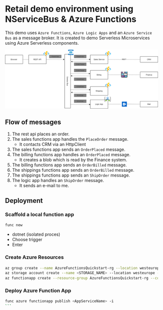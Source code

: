 # Retail demo environment using NServiceBus & Azure Functions

This demo uses `Azure Functions`, `Azure Logic Apps` and an `Azure Service Bus` as a message broker.
It is created to demo Serverless Microservices using Azure Serverless components. 

![Demo architecture](demo.png)

## Flow of messages
1. The rest api places an order.
2. The sales functions app handles the `PlaceOrder` message.
    - It contacts CRM via an HttpClient
3. The sales functions app sends an `OrderPlaced` message.
4. The billing functions app handles an `OrderPlaced` message.
    - It creates a blob which is read by the Finance system.
5. The billing functions app sends an `OrderBilled` message.
6. The shippings functions app sends an `OrderBilled` message.
7. The shippings functions app sends an `ShipOrder` message.
8. The logic app handles an `ShipOrder` message.
    - It sends an e-mail to me.


## Deployment

### Scaffold a local function app
```bash
func new
```

* dotnet (isolated proces)
* Choose trigger
* Enter <function name>

### Create Azure Resources
```bash
az group create --name AzureFunctionsQuickstart-rg --location westeurope
az storage account create --name <STORAGE_NAME> --location westeurope --resource-group AzureFunctionsQuickstart-rg --sku Standard_LRS
az functionapp create --resource-group AzureFunctionsQuickstart-rg --consumption-plan-location westeurope --runtime dotnet-isolated --functions-version 3 --name <APP_NAME> --storage-account <STORAGE_NAME>
```

### Deploy Azure Function App
````bash
func azure functionapp publish <AppServiceName> -i
```
